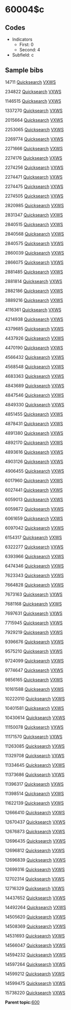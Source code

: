# 60004$c

## Codes

-   Indicators
    -   First: 0
    -   Second: 4
-   Subfield: c

## Sample bibs

14711 [Quicksearch](https://search.library.yale.edu/catalog/14711) [VXWS](http://prodorbis.library.yale.edu:7014/vxws/GetHoldingsService?bibId=14711)

234822 [Quicksearch](https://search.library.yale.edu/catalog/234822) [VXWS](http://prodorbis.library.yale.edu:7014/vxws/GetHoldingsService?bibId=234822)

1146515 [Quicksearch](https://search.library.yale.edu/catalog/1146515) [VXWS](http://prodorbis.library.yale.edu:7014/vxws/GetHoldingsService?bibId=1146515)

1337270 [Quicksearch](https://search.library.yale.edu/catalog/1337270) [VXWS](http://prodorbis.library.yale.edu:7014/vxws/GetHoldingsService?bibId=1337270)

2015664 [Quicksearch](https://search.library.yale.edu/catalog/2015664) [VXWS](http://prodorbis.library.yale.edu:7014/vxws/GetHoldingsService?bibId=2015664)

2253065 [Quicksearch](https://search.library.yale.edu/catalog/2253065) [VXWS](http://prodorbis.library.yale.edu:7014/vxws/GetHoldingsService?bibId=2253065)

2269774 [Quicksearch](https://search.library.yale.edu/catalog/2269774) [VXWS](http://prodorbis.library.yale.edu:7014/vxws/GetHoldingsService?bibId=2269774)

2271666 [Quicksearch](https://search.library.yale.edu/catalog/2271666) [VXWS](http://prodorbis.library.yale.edu:7014/vxws/GetHoldingsService?bibId=2271666)

2274176 [Quicksearch](https://search.library.yale.edu/catalog/2274176) [VXWS](http://prodorbis.library.yale.edu:7014/vxws/GetHoldingsService?bibId=2274176)

2274256 [Quicksearch](https://search.library.yale.edu/catalog/2274256) [VXWS](http://prodorbis.library.yale.edu:7014/vxws/GetHoldingsService?bibId=2274256)

2274471 [Quicksearch](https://search.library.yale.edu/catalog/2274471) [VXWS](http://prodorbis.library.yale.edu:7014/vxws/GetHoldingsService?bibId=2274471)

2274475 [Quicksearch](https://search.library.yale.edu/catalog/2274475) [VXWS](http://prodorbis.library.yale.edu:7014/vxws/GetHoldingsService?bibId=2274475)

2274505 [Quicksearch](https://search.library.yale.edu/catalog/2274505) [VXWS](http://prodorbis.library.yale.edu:7014/vxws/GetHoldingsService?bibId=2274505)

2820985 [Quicksearch](https://search.library.yale.edu/catalog/2820985) [VXWS](http://prodorbis.library.yale.edu:7014/vxws/GetHoldingsService?bibId=2820985)

2831347 [Quicksearch](https://search.library.yale.edu/catalog/2831347) [VXWS](http://prodorbis.library.yale.edu:7014/vxws/GetHoldingsService?bibId=2831347)

2840515 [Quicksearch](https://search.library.yale.edu/catalog/2840515) [VXWS](http://prodorbis.library.yale.edu:7014/vxws/GetHoldingsService?bibId=2840515)

2840568 [Quicksearch](https://search.library.yale.edu/catalog/2840568) [VXWS](http://prodorbis.library.yale.edu:7014/vxws/GetHoldingsService?bibId=2840568)

2840575 [Quicksearch](https://search.library.yale.edu/catalog/2840575) [VXWS](http://prodorbis.library.yale.edu:7014/vxws/GetHoldingsService?bibId=2840575)

2860039 [Quicksearch](https://search.library.yale.edu/catalog/2860039) [VXWS](http://prodorbis.library.yale.edu:7014/vxws/GetHoldingsService?bibId=2860039)

2866075 [Quicksearch](https://search.library.yale.edu/catalog/2866075) [VXWS](http://prodorbis.library.yale.edu:7014/vxws/GetHoldingsService?bibId=2866075)

2881485 [Quicksearch](https://search.library.yale.edu/catalog/2881485) [VXWS](http://prodorbis.library.yale.edu:7014/vxws/GetHoldingsService?bibId=2881485)

2881814 [Quicksearch](https://search.library.yale.edu/catalog/2881814) [VXWS](http://prodorbis.library.yale.edu:7014/vxws/GetHoldingsService?bibId=2881814)

2882186 [Quicksearch](https://search.library.yale.edu/catalog/2882186) [VXWS](http://prodorbis.library.yale.edu:7014/vxws/GetHoldingsService?bibId=2882186)

3889216 [Quicksearch](https://search.library.yale.edu/catalog/3889216) [VXWS](http://prodorbis.library.yale.edu:7014/vxws/GetHoldingsService?bibId=3889216)

4116361 [Quicksearch](https://search.library.yale.edu/catalog/4116361) [VXWS](http://prodorbis.library.yale.edu:7014/vxws/GetHoldingsService?bibId=4116361)

4214938 [Quicksearch](https://search.library.yale.edu/catalog/4214938) [VXWS](http://prodorbis.library.yale.edu:7014/vxws/GetHoldingsService?bibId=4214938)

4379685 [Quicksearch](https://search.library.yale.edu/catalog/4379685) [VXWS](http://prodorbis.library.yale.edu:7014/vxws/GetHoldingsService?bibId=4379685)

4437926 [Quicksearch](https://search.library.yale.edu/catalog/4437926) [VXWS](http://prodorbis.library.yale.edu:7014/vxws/GetHoldingsService?bibId=4437926)

4470190 [Quicksearch](https://search.library.yale.edu/catalog/4470190) [VXWS](http://prodorbis.library.yale.edu:7014/vxws/GetHoldingsService?bibId=4470190)

4566432 [Quicksearch](https://search.library.yale.edu/catalog/4566432) [VXWS](http://prodorbis.library.yale.edu:7014/vxws/GetHoldingsService?bibId=4566432)

4568548 [Quicksearch](https://search.library.yale.edu/catalog/4568548) [VXWS](http://prodorbis.library.yale.edu:7014/vxws/GetHoldingsService?bibId=4568548)

4683363 [Quicksearch](https://search.library.yale.edu/catalog/4683363) [VXWS](http://prodorbis.library.yale.edu:7014/vxws/GetHoldingsService?bibId=4683363)

4843689 [Quicksearch](https://search.library.yale.edu/catalog/4843689) [VXWS](http://prodorbis.library.yale.edu:7014/vxws/GetHoldingsService?bibId=4843689)

4847546 [Quicksearch](https://search.library.yale.edu/catalog/4847546) [VXWS](http://prodorbis.library.yale.edu:7014/vxws/GetHoldingsService?bibId=4847546)

4849330 [Quicksearch](https://search.library.yale.edu/catalog/4849330) [VXWS](http://prodorbis.library.yale.edu:7014/vxws/GetHoldingsService?bibId=4849330)

4851455 [Quicksearch](https://search.library.yale.edu/catalog/4851455) [VXWS](http://prodorbis.library.yale.edu:7014/vxws/GetHoldingsService?bibId=4851455)

4878431 [Quicksearch](https://search.library.yale.edu/catalog/4878431) [VXWS](http://prodorbis.library.yale.edu:7014/vxws/GetHoldingsService?bibId=4878431)

4891380 [Quicksearch](https://search.library.yale.edu/catalog/4891380) [VXWS](http://prodorbis.library.yale.edu:7014/vxws/GetHoldingsService?bibId=4891380)

4892170 [Quicksearch](https://search.library.yale.edu/catalog/4892170) [VXWS](http://prodorbis.library.yale.edu:7014/vxws/GetHoldingsService?bibId=4892170)

4893616 [Quicksearch](https://search.library.yale.edu/catalog/4893616) [VXWS](http://prodorbis.library.yale.edu:7014/vxws/GetHoldingsService?bibId=4893616)

4903126 [Quicksearch](https://search.library.yale.edu/catalog/4903126) [VXWS](http://prodorbis.library.yale.edu:7014/vxws/GetHoldingsService?bibId=4903126)

4906455 [Quicksearch](https://search.library.yale.edu/catalog/4906455) [VXWS](http://prodorbis.library.yale.edu:7014/vxws/GetHoldingsService?bibId=4906455)

6017960 [Quicksearch](https://search.library.yale.edu/catalog/6017960) [VXWS](http://prodorbis.library.yale.edu:7014/vxws/GetHoldingsService?bibId=6017960)

6027441 [Quicksearch](https://search.library.yale.edu/catalog/6027441) [VXWS](http://prodorbis.library.yale.edu:7014/vxws/GetHoldingsService?bibId=6027441)

6059013 [Quicksearch](https://search.library.yale.edu/catalog/6059013) [VXWS](http://prodorbis.library.yale.edu:7014/vxws/GetHoldingsService?bibId=6059013)

6059872 [Quicksearch](https://search.library.yale.edu/catalog/6059872) [VXWS](http://prodorbis.library.yale.edu:7014/vxws/GetHoldingsService?bibId=6059872)

6061659 [Quicksearch](https://search.library.yale.edu/catalog/6061659) [VXWS](http://prodorbis.library.yale.edu:7014/vxws/GetHoldingsService?bibId=6061659)

6097042 [Quicksearch](https://search.library.yale.edu/catalog/6097042) [VXWS](http://prodorbis.library.yale.edu:7014/vxws/GetHoldingsService?bibId=6097042)

6154317 [Quicksearch](https://search.library.yale.edu/catalog/6154317) [VXWS](http://prodorbis.library.yale.edu:7014/vxws/GetHoldingsService?bibId=6154317)

6322277 [Quicksearch](https://search.library.yale.edu/catalog/6322277) [VXWS](http://prodorbis.library.yale.edu:7014/vxws/GetHoldingsService?bibId=6322277)

6393966 [Quicksearch](https://search.library.yale.edu/catalog/6393966) [VXWS](http://prodorbis.library.yale.edu:7014/vxws/GetHoldingsService?bibId=6393966)

6474346 [Quicksearch](https://search.library.yale.edu/catalog/6474346) [VXWS](http://prodorbis.library.yale.edu:7014/vxws/GetHoldingsService?bibId=6474346)

7623343 [Quicksearch](https://search.library.yale.edu/catalog/7623343) [VXWS](http://prodorbis.library.yale.edu:7014/vxws/GetHoldingsService?bibId=7623343)

7664828 [Quicksearch](https://search.library.yale.edu/catalog/7664828) [VXWS](http://prodorbis.library.yale.edu:7014/vxws/GetHoldingsService?bibId=7664828)

7673163 [Quicksearch](https://search.library.yale.edu/catalog/7673163) [VXWS](http://prodorbis.library.yale.edu:7014/vxws/GetHoldingsService?bibId=7673163)

7681168 [Quicksearch](https://search.library.yale.edu/catalog/7681168) [VXWS](http://prodorbis.library.yale.edu:7014/vxws/GetHoldingsService?bibId=7681168)

7697631 [Quicksearch](https://search.library.yale.edu/catalog/7697631) [VXWS](http://prodorbis.library.yale.edu:7014/vxws/GetHoldingsService?bibId=7697631)

7715945 [Quicksearch](https://search.library.yale.edu/catalog/7715945) [VXWS](http://prodorbis.library.yale.edu:7014/vxws/GetHoldingsService?bibId=7715945)

7929219 [Quicksearch](https://search.library.yale.edu/catalog/7929219) [VXWS](http://prodorbis.library.yale.edu:7014/vxws/GetHoldingsService?bibId=7929219)

9396676 [Quicksearch](https://search.library.yale.edu/catalog/9396676) [VXWS](http://prodorbis.library.yale.edu:7014/vxws/GetHoldingsService?bibId=9396676)

9575210 [Quicksearch](https://search.library.yale.edu/catalog/9575210) [VXWS](http://prodorbis.library.yale.edu:7014/vxws/GetHoldingsService?bibId=9575210)

9724099 [Quicksearch](https://search.library.yale.edu/catalog/9724099) [VXWS](http://prodorbis.library.yale.edu:7014/vxws/GetHoldingsService?bibId=9724099)

9774647 [Quicksearch](https://search.library.yale.edu/catalog/9774647) [VXWS](http://prodorbis.library.yale.edu:7014/vxws/GetHoldingsService?bibId=9774647)

9856165 [Quicksearch](https://search.library.yale.edu/catalog/9856165) [VXWS](http://prodorbis.library.yale.edu:7014/vxws/GetHoldingsService?bibId=9856165)

10161588 [Quicksearch](https://search.library.yale.edu/catalog/10161588) [VXWS](http://prodorbis.library.yale.edu:7014/vxws/GetHoldingsService?bibId=10161588)

10222010 [Quicksearch](https://search.library.yale.edu/catalog/10222010) [VXWS](http://prodorbis.library.yale.edu:7014/vxws/GetHoldingsService?bibId=10222010)

10401581 [Quicksearch](https://search.library.yale.edu/catalog/10401581) [VXWS](http://prodorbis.library.yale.edu:7014/vxws/GetHoldingsService?bibId=10401581)

10430614 [Quicksearch](https://search.library.yale.edu/catalog/10430614) [VXWS](http://prodorbis.library.yale.edu:7014/vxws/GetHoldingsService?bibId=10430614)

11150078 [Quicksearch](https://search.library.yale.edu/catalog/11150078) [VXWS](http://prodorbis.library.yale.edu:7014/vxws/GetHoldingsService?bibId=11150078)

11171570 [Quicksearch](https://search.library.yale.edu/catalog/11171570) [VXWS](http://prodorbis.library.yale.edu:7014/vxws/GetHoldingsService?bibId=11171570)

11263085 [Quicksearch](https://search.library.yale.edu/catalog/11263085) [VXWS](http://prodorbis.library.yale.edu:7014/vxws/GetHoldingsService?bibId=11263085)

11329708 [Quicksearch](https://search.library.yale.edu/catalog/11329708) [VXWS](http://prodorbis.library.yale.edu:7014/vxws/GetHoldingsService?bibId=11329708)

11334645 [Quicksearch](https://search.library.yale.edu/catalog/11334645) [VXWS](http://prodorbis.library.yale.edu:7014/vxws/GetHoldingsService?bibId=11334645)

11373686 [Quicksearch](https://search.library.yale.edu/catalog/11373686) [VXWS](http://prodorbis.library.yale.edu:7014/vxws/GetHoldingsService?bibId=11373686)

11396317 [Quicksearch](https://search.library.yale.edu/catalog/11396317) [VXWS](http://prodorbis.library.yale.edu:7014/vxws/GetHoldingsService?bibId=11396317)

11398514 [Quicksearch](https://search.library.yale.edu/catalog/11398514) [VXWS](http://prodorbis.library.yale.edu:7014/vxws/GetHoldingsService?bibId=11398514)

11622139 [Quicksearch](https://search.library.yale.edu/catalog/11622139) [VXWS](http://prodorbis.library.yale.edu:7014/vxws/GetHoldingsService?bibId=11622139)

12666410 [Quicksearch](https://search.library.yale.edu/catalog/12666410) [VXWS](http://prodorbis.library.yale.edu:7014/vxws/GetHoldingsService?bibId=12666410)

12670437 [Quicksearch](https://search.library.yale.edu/catalog/12670437) [VXWS](http://prodorbis.library.yale.edu:7014/vxws/GetHoldingsService?bibId=12670437)

12676873 [Quicksearch](https://search.library.yale.edu/catalog/12676873) [VXWS](http://prodorbis.library.yale.edu:7014/vxws/GetHoldingsService?bibId=12676873)

12696435 [Quicksearch](https://search.library.yale.edu/catalog/12696435) [VXWS](http://prodorbis.library.yale.edu:7014/vxws/GetHoldingsService?bibId=12696435)

12696812 [Quicksearch](https://search.library.yale.edu/catalog/12696812) [VXWS](http://prodorbis.library.yale.edu:7014/vxws/GetHoldingsService?bibId=12696812)

12696839 [Quicksearch](https://search.library.yale.edu/catalog/12696839) [VXWS](http://prodorbis.library.yale.edu:7014/vxws/GetHoldingsService?bibId=12696839)

12699316 [Quicksearch](https://search.library.yale.edu/catalog/12699316) [VXWS](http://prodorbis.library.yale.edu:7014/vxws/GetHoldingsService?bibId=12699316)

12702314 [Quicksearch](https://search.library.yale.edu/catalog/12702314) [VXWS](http://prodorbis.library.yale.edu:7014/vxws/GetHoldingsService?bibId=12702314)

12716329 [Quicksearch](https://search.library.yale.edu/catalog/12716329) [VXWS](http://prodorbis.library.yale.edu:7014/vxws/GetHoldingsService?bibId=12716329)

14437652 [Quicksearch](https://search.library.yale.edu/catalog/14437652) [VXWS](http://prodorbis.library.yale.edu:7014/vxws/GetHoldingsService?bibId=14437652)

14492264 [Quicksearch](https://search.library.yale.edu/catalog/14492264) [VXWS](http://prodorbis.library.yale.edu:7014/vxws/GetHoldingsService?bibId=14492264)

14505620 [Quicksearch](https://search.library.yale.edu/catalog/14505620) [VXWS](http://prodorbis.library.yale.edu:7014/vxws/GetHoldingsService?bibId=14505620)

14508369 [Quicksearch](https://search.library.yale.edu/catalog/14508369) [VXWS](http://prodorbis.library.yale.edu:7014/vxws/GetHoldingsService?bibId=14508369)

14531693 [Quicksearch](https://search.library.yale.edu/catalog/14531693) [VXWS](http://prodorbis.library.yale.edu:7014/vxws/GetHoldingsService?bibId=14531693)

14566047 [Quicksearch](https://search.library.yale.edu/catalog/14566047) [VXWS](http://prodorbis.library.yale.edu:7014/vxws/GetHoldingsService?bibId=14566047)

14594232 [Quicksearch](https://search.library.yale.edu/catalog/14594232) [VXWS](http://prodorbis.library.yale.edu:7014/vxws/GetHoldingsService?bibId=14594232)

14597264 [Quicksearch](https://search.library.yale.edu/catalog/14597264) [VXWS](http://prodorbis.library.yale.edu:7014/vxws/GetHoldingsService?bibId=14597264)

14599212 [Quicksearch](https://search.library.yale.edu/catalog/14599212) [VXWS](http://prodorbis.library.yale.edu:7014/vxws/GetHoldingsService?bibId=14599212)

14599475 [Quicksearch](https://search.library.yale.edu/catalog/14599475) [VXWS](http://prodorbis.library.yale.edu:7014/vxws/GetHoldingsService?bibId=14599475)

15738220 [Quicksearch](https://search.library.yale.edu/catalog/15738220) [VXWS](http://prodorbis.library.yale.edu:7014/vxws/GetHoldingsService?bibId=15738220)

**Parent topic:**[600](../../tags/600/600.md)

